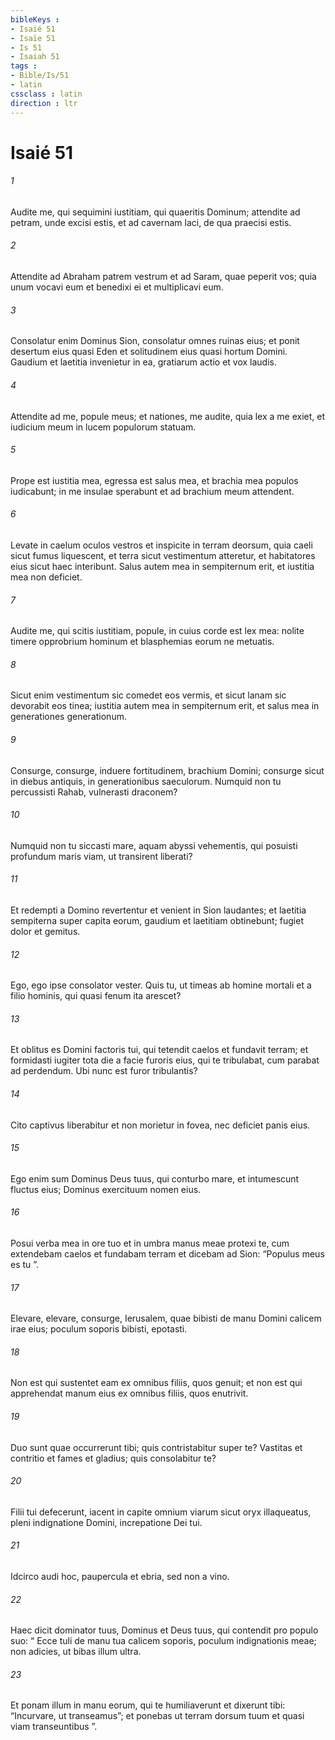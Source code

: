 ```yaml
---
bibleKeys : 
- Isaié 51
- Isaïe 51
- Is 51
- Isaiah 51
tags : 
- Bible/Is/51
- latin
cssclass : latin
direction : ltr
---
```


# Isaié 51

###### 1
Audite me, qui sequimini iustitiam, qui quaeritis Dominum; attendite ad petram, unde excisi estis, et ad cavernam laci, de qua praecisi estis.
###### 2
Attendite ad Abraham patrem vestrum et ad Saram, quae peperit vos; quia unum vocavi eum et benedixi ei et multiplicavi eum.
###### 3
Consolatur enim Dominus Sion, consolatur omnes ruinas eius; et ponit desertum eius quasi Eden et solitudinem eius quasi hortum Domini. Gaudium et laetitia invenietur in ea, gratiarum actio et vox laudis.
###### 4
Attendite ad me, popule meus; et nationes, me audite, quia lex a me exiet, et iudicium meum in lucem populorum statuam.
###### 5
Prope est iustitia mea, egressa est salus mea, et brachia mea populos iudicabunt; in me insulae sperabunt et ad brachium meum attendent.
###### 6
Levate in caelum oculos vestros et inspicite in terram deorsum, quia caeli sicut fumus liquescent, et terra sicut vestimentum atteretur, et habitatores eius sicut haec interibunt. Salus autem mea in sempiternum erit, et iustitia mea non deficiet.
###### 7
Audite me, qui scitis iustitiam, popule, in cuius corde est lex mea: nolite timere opprobrium hominum et blasphemias eorum ne metuatis.
###### 8
Sicut enim vestimentum sic comedet eos vermis, et sicut lanam sic devorabit eos tinea; iustitia autem mea in sempiternum erit, et salus mea in generationes generationum.
###### 9
Consurge, consurge, induere fortitudinem, brachium Domini; consurge sicut in diebus antiquis, in generationibus saeculorum. Numquid non tu percussisti Rahab, vulnerasti draconem?
###### 10
Numquid non tu siccasti mare, aquam abyssi vehementis, qui posuisti profundum maris viam, ut transirent liberati?
###### 11
Et redempti a Domino revertentur et venient in Sion laudantes; et laetitia sempiterna super capita eorum, gaudium et laetitiam obtinebunt; fugiet dolor et gemitus.
###### 12
Ego, ego ipse consolator vester. Quis tu, ut timeas ab homine mortali et a filio hominis, qui quasi fenum ita arescet?
###### 13
Et oblitus es Domini factoris tui, qui tetendit caelos et fundavit terram; et formidasti iugiter tota die a facie furoris eius, qui te tribulabat, cum parabat ad perdendum. Ubi nunc est furor tribulantis?
###### 14
Cito captivus liberabitur et non morietur in fovea, nec deficiet panis eius.
###### 15
Ego enim sum Dominus Deus tuus, qui conturbo mare, et intumescunt fluctus eius; Dominus exercituum nomen eius.
###### 16
Posui verba mea in ore tuo et in umbra manus meae protexi te, cum extendebam caelos et fundabam terram et dicebam ad Sion: “Populus meus es tu ”.
###### 17
Elevare, elevare, consurge, Ierusalem, quae bibisti de manu Domini calicem irae eius; poculum soporis bibisti, epotasti.
###### 18
Non est qui sustentet eam ex omnibus filiis, quos genuit; et non est qui apprehendat manum eius ex omnibus filiis, quos enutrivit.
###### 19
Duo sunt quae occurrerunt tibi; quis contristabitur super te? Vastitas et contritio et fames et gladius; quis consolabitur te?
###### 20
Filii tui defecerunt, iacent in capite omnium viarum sicut oryx illaqueatus, pleni indignatione Domini, increpatione Dei tui.
###### 21
Idcirco audi hoc, paupercula et ebria, sed non a vino.
###### 22
Haec dicit dominator tuus, Dominus et Deus tuus, qui contendit pro populo suo: “ Ecce tuli de manu tua calicem soporis, poculum indignationis meae; non adicies, ut bibas illum ultra.
###### 23
Et ponam illum in manu eorum, qui te humiliaverunt et dixerunt tibi: “Incurvare, ut transeamus”; et ponebas ut terram dorsum tuum et quasi viam transeuntibus ”.
